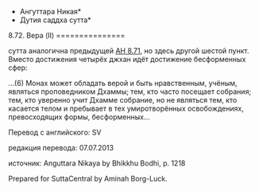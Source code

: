 * Ангуттара Никая*
* Дутия саддха сутта*

8\.72\. Вера \(II\)
\=\=\=\=\=\=\=\=\=\=\=\=\=\=\=

сутта аналогична предыдущей [АН 8\.71](/an8\.71/ru/sv), но здесь другой шестой пункт\. Вместо достижения четырёх джхан идёт достижение бесформенных сфер:

…\(6\) Монах может обладать верой и быть нравственным, учёным, являться проповедником Дхаммы; тем, кто часто посещает собрания; тем, кто уверенно учит Дхамме собрание, но не являться тем, кто касается телом и пребывает в тех умиротворённых освобождениях, превосходящих формы, бесформенных…

Перевод с английского: SV

редакция перевода: 07\.07\.2013

источник: Anguttara Nikaya by Bhikkhu Bodhi, p\. 1218

Prepared for SuttaCentral by Aminah Borg\-Luck\.